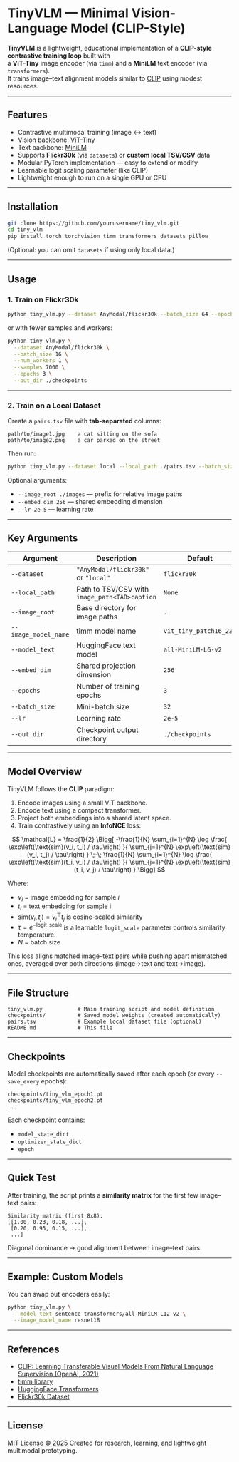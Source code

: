 # TinyVLM — Minimal Vision-Language Model (CLIP-Style)

**TinyVLM** is a lightweight, educational implementation of a **CLIP-style contrastive training loop** built with  
a **ViT-Tiny** image encoder (via `timm`) and a **MiniLM** text encoder (via `transformers`).  
It trains image–text alignment models similar to [CLIP](https://openai.com/research/clip) using modest resources.

---

## Features
- Contrastive multimodal training (image ↔ text)
- Vision backbone: [ViT-Tiny](https://huggingface.co/docs/timm)
- Text backbone: [MiniLM](https://huggingface.co/sentence-transformers/all-MiniLM-L6-v2)
- Supports **Flickr30k** (via `datasets`) or **custom local TSV/CSV** data
- Modular PyTorch implementation — easy to extend or modify
- Learnable logit scaling parameter (like CLIP)
- Lightweight enough to run on a single GPU or CPU

---

## Installation

```bash
git clone https://github.com/yourusername/tiny_vlm.git
cd tiny_vlm
pip install torch torchvision timm transformers datasets pillow
````

(Optional: you can omit `datasets` if using only local data.)

---

## Usage

### 1. Train on Flickr30k

```bash
python tiny_vlm.py --dataset AnyModal/flickr30k --batch_size 64 --epochs 3 --out_dir ./checkpoints
```

or with fewer samples and workers:

```bash
python tiny_vlm.py \
  --dataset AnyModal/flickr30k \
  --batch_size 16 \
  --num_workers 1 \
  --samples 7000 \
  --epochs 3 \
  --out_dir ./checkpoints
```

---

### 2. Train on a Local Dataset

Create a `pairs.tsv` file with **tab-separated** columns:

```
path/to/image1.jpg    a cat sitting on the sofa
path/to/image2.png    a car parked on the street
```

Then run:

```bash
python tiny_vlm.py --dataset local --local_path ./pairs.tsv --batch_size 32 --epochs 5
```

Optional arguments:

* `--image_root ./images` — prefix for relative image paths
* `--embed_dim 256` — shared embedding dimension
* `--lr 2e-5` — learning rate

---

## Key Arguments

| Argument             | Description                                   | Default                |
| -------------------- | --------------------------------------------- | ---------------------- |
| `--dataset`          | `"AnyModal/flickr30k"` or `"local"`           | `flickr30k`            |
| `--local_path`       | Path to TSV/CSV with `image_path<TAB>caption` | `None`                 |
| `--image_root`       | Base directory for image paths                | `.`                    |
| `--image_model_name` | timm model name                               | `vit_tiny_patch16_224` |
| `--model_text`       | HuggingFace text model                        | `all-MiniLM-L6-v2`     |
| `--embed_dim`        | Shared projection dimension                   | `256`                  |
| `--epochs`           | Number of training epochs                     | `3`                    |
| `--batch_size`       | Mini-batch size                               | `32`                   |
| `--lr`               | Learning rate                                 | `2e-5`                 |
| `--out_dir`          | Checkpoint output directory                   | `./checkpoints`        |

---

## Model Overview

TinyVLM follows the **CLIP** paradigm:

1. Encode images using a small ViT backbone.
2. Encode text using a compact transformer.
3. Project both embeddings into a shared latent space.
4. Train contrastively using an **InfoNCE** loss:


$$
\mathcal{L} = 
\frac{1}{2} 
\Bigg[
-\frac{1}{N} \sum_{i=1}^{N} 
\log
\frac{
\exp\left(\text{sim}(v_i, t_i) / \tau\right)
}{
\sum_{j=1}^{N} \exp\left(\text{sim}(v_i, t_j) / \tau\right)
}
\;-\;
\frac{1}{N} \sum_{i=1}^{N}
\log
\frac{
\exp\left(\text{sim}(t_i, v_i) / \tau\right)
}{
\sum_{j=1}^{N} \exp\left(\text{sim}(t_i, v_j) / \tau\right)
}
\Bigg]
$$

Where:

- $v_i$ = image embedding for sample $i$
- $t_i$ = text embedding for sample i
- $\text{sim}(v_i, t_j) = v_i^\top t_j$ is cosine-scaled similarity
- $\tau = e^{-\mathrm{logit\_scale}}$ is a learnable `logit_scale` parameter controls similarity temperature.
- $N$ = batch size


This loss aligns matched image–text pairs while pushing apart mismatched ones, averaged over both directions (image→text and text→image).

---

## File Structure

```
tiny_vlm.py           # Main training script and model definition
checkpoints/          # Saved model weights (created automatically)
pairs.tsv             # Example local dataset file (optional)
README.md             # This file
```

---

## Checkpoints

Model checkpoints are automatically saved after each epoch (or every `--save_every` epochs):

```
checkpoints/tiny_vlm_epoch1.pt
checkpoints/tiny_vlm_epoch2.pt
...
```

Each checkpoint contains:

* `model_state_dict`
* `optimizer_state_dict`
* `epoch`

---

## Quick Test

After training, the script prints a **similarity matrix** for the first few image–text pairs:

```
Similarity matrix (first 8x8):
[[1.00, 0.23, 0.18, ...],
 [0.20, 0.95, 0.15, ...],
 ...]
```

Diagonal dominance → good alignment between image–text pairs

---

## Example: Custom Models

You can swap out encoders easily:

```bash
python tiny_vlm.py \
  --model_text sentence-transformers/all-MiniLM-L12-v2 \
  --image_model_name resnet18
```

---

## References

* [CLIP: Learning Transferable Visual Models From Natural Language Supervision (OpenAI, 2021)](https://arxiv.org/abs/2103.00020)
* [timm library](https://github.com/huggingface/pytorch-image-models)
* [HuggingFace Transformers](https://huggingface.co/docs/transformers)
* [Flickr30k Dataset](https://www.kaggle.com/datasets/hsankesara/flickr-image-dataset)

---

## License

[MIT License © 2025](https://github.com/Iro96/tinyMVLM/edit/main/LICENSE)
Created for research, learning, and lightweight multimodal prototyping.
